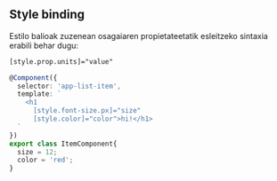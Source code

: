 ## Style binding

Estilo balioak zuzenean osagaiaren propietateetatik esleitzeko sintaxia erabili behar dugu:

```xml
[style.prop.units]="value"
```

```typescript
@Component({
  selector: 'app-list-item',
  template: `
    <h1
      [style.font-size.px]="size"
      [style.color]="color">hi!</h1>
  `
})
export class ItemComponent{
  size = 12;
  color = 'red';
}
```

